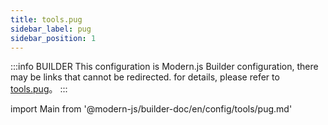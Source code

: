 ```yaml
---
title: tools.pug
sidebar_label: pug
sidebar_position: 1
---
```


:::info BUILDER
This configuration is Modern.js Builder configuration, there may be links that cannot be redirected. for details, please refer to [tools.pug](https://modernjs.dev/builder/zh/api/config-tools.html#tools-pug)。
:::

import Main from '@modern-js/builder-doc/en/config/tools/pug.md'

<Main />
